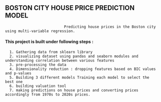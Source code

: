 ## BOSTON CITY HOUSE PRICE PREDICTION MODEL

                               Predicting house prices in the Boston city using multi-variable regression.


#### This project is built under following steps :

      1. Gathering data from sklearn library
      2. visualizing dataset using pandas and seaborn modules and understanding correlation between various features
      3. pre-processing the data
      4. Dimensionality reduction : dropping features based on BIC values and p-values
      5. Building 3 different models Training each model to select the best one
      6. building valuation tool
      7. making predictions on house prices and converting prices accordingly from 1970s to 2020s prices.

